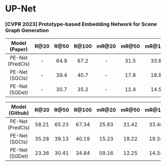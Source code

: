 # UP-Net


### [CVPR 2023] Prototype-based Embedding Network for Scene Graph Generation

|  Model  (Paper)  | R@20  | R@50  | R@100 | mR@20 | mR@50 | mR@100 | zR@20 | zR@50 | zR@100 |
| :--------------: | :---: | :---: | :---: | :---: | :---: | :----: | :---: | :---: | :----: |
| PE-Net (PredCls) |   -   | 64.9  | 67.2  |   -   | 31.5  | 33.8   |   -   | 17.16 | 20.89  |
|  PE-Net (SGCls)  |   -   | 39.4  | 40.7  |   -   | 17.8  | 18.9   |   -   | 05.37 | 06.53  |
|  PE-Net (SGDet)  |   -   | 30.7  | 35.2  |   -   | 12.4  | 14.5   |   -   | 02.31 | 03.60  |

|  Model (Github)  | R@20  | R@50  | R@100 | mR@20 | mR@50 | mR@100 | zR@20 | zR@50 | zR@100 |
| :--------------: | :---: | :---: | :---: | :---: | :---: | :----: | :---: | :---: | :----: |
| PE-Net (PredCls) | 58.21 | 65.23 | 67.34 | 25.83 | 31.42 | 33.48  | 10.61 | 17.13 | 21.06  |
|  PE-Net (SGCls)  | 35.28 | 39.13 | 40.19 | 15.23 | 18.22 | 19.34  | 03.03 | 05.23 | 06.57  |
|  PE-Net (SGDet)  | 23.36 | 30.41 | 34.84 | 09.16 | 12.25 | 14.34  | 01.19 | 02.31 | 03.41  |

